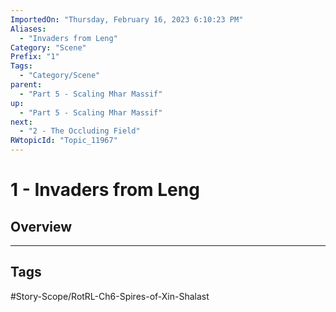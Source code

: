 ```yaml
---
ImportedOn: "Thursday, February 16, 2023 6:10:23 PM"
Aliases:
  - "Invaders from Leng"
Category: "Scene"
Prefix: "1"
Tags:
  - "Category/Scene"
parent:
  - "Part 5 - Scaling Mhar Massif"
up:
  - "Part 5 - Scaling Mhar Massif"
next:
  - "2 - The Occluding Field"
RWtopicId: "Topic_11967"
---
```

# 1 - Invaders from Leng
## Overview

---
## Tags
#Story-Scope/RotRL-Ch6-Spires-of-Xin-Shalast

